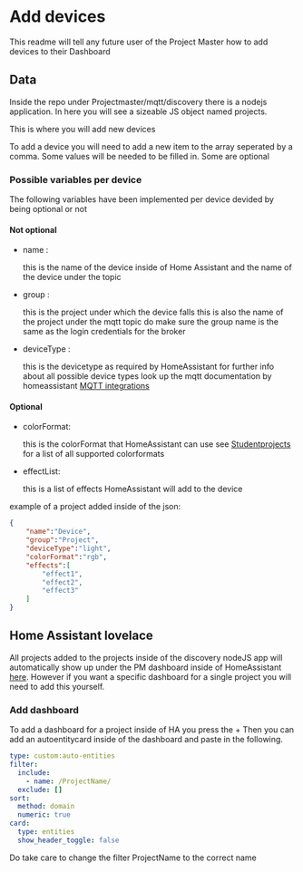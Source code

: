 # Add devices
This readme will tell any future user of the Project Master how to add devices to their Dashboard
## Data
Inside the repo under Projectmaster/mqtt/discovery
there is a nodejs application. In here you will see a sizeable JS object named projects.

This is where you will add new devices

To add a device you will need to add a new item to the array seperated by a comma. Some values will be needed to be filled in. Some are optional

### Possible variables per device 

The following variables have been implemented per device devided by being optional or not

#### Not optional

- name :

    this is the name of the device inside of Home Assistant and the name of the device under the topic
- group :

    this is the project under which the device falls
    this is also the name of the project under the mqtt topic
    do make sure the group name is the same as the login credentials for the broker
- deviceType :

    this is the devicetype as required by HomeAssistant
    for further info about all possible device types look up the mqtt documentation by homeassistant [MQTT integrations](https://www.home-assistant.io/integrations/MQTT/)

#### Optional
- colorFormat:

    this is the colorFormat that HomeAssistant can use see [Studentprojects](STUDENTPROJECTS.md) for a list of all supported colorformats
- effectList:

    this is a list of effects HomeAssistant will add to the device





example of a project added inside of the json:
```json
{
    "name":"Device",
    "group":"Project",
    "deviceType":"light",
    "colorFormat":"rgb",
    "effects":[
        "effect1",
        "effect2",
        "effect3"
    ]
}
```
## Home Assistant lovelace
All projects added to the projects inside of the discovery nodeJS app will automatically show up under the PM dashboard inside of HomeAssistant [here](http://10.11.0.6:8123/lovelace/default_view).
However if you want a specific dashboard for a single project you will need to add this yourself.

### Add dashboard

To add a dashboard for a project inside of HA you press the +
Then you can add an autoentitycard inside of the dashboard and paste in the following.

```yaml
type: custom:auto-entities
filter:
  include:
    - name: /ProjectName/
  exclude: []
sort:
  method: domain
  numeric: true
card:
  type: entities
  show_header_toggle: false
```
Do take care to change the filter ProjectName to the correct name